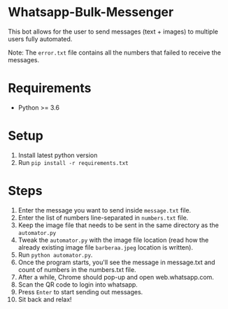 # Whatsapp-Bulk-Messenger

This bot allows for the user to send messages (text + images) to multiple users fully automated.

Note: The `error.txt` file contains all the numbers that failed to receive the messages. 

# Requirements

*  Python >= 3.6

# Setup

1. Install latest python version 
2. Run `pip install -r requirements.txt`

# Steps

1. Enter the message you want to send inside `message.txt` file.
2. Enter the list of numbers line-separated in `numbers.txt` file.
3. Keep the image file that needs to be sent in the same directory as the `automator.py` 
4. Tweak the `automator.py` with the image file location (read how the already existing image file `barberaa.jpeg` location is written). 
5. Run `python automator.py`.
6. Once the program starts, you'll see the message in message.txt and count of numbers in the numbers.txt file.
7. After a while, Chrome should pop-up and open web.whatsapp.com.
8. Scan the QR code to login into whatsapp.
9. Press `Enter` to start sending out messages.
10. Sit back and relax!
